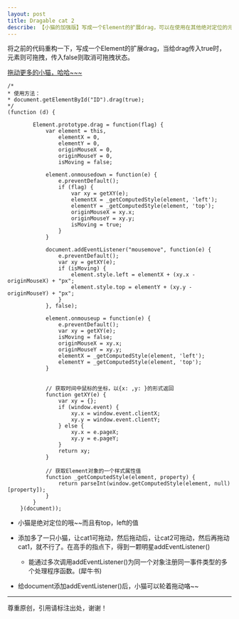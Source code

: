 ```yaml
---
layout: post
title: Dragable cat 2
describe: 【小猫的加强版】写成一个Element的扩展drag，可以在使用在其他绝对定位的元素上。
---
```


将之前的代码重构一下，写成一个Element的扩展drag，当给drag传入true时，元素则可拖拽，传入false则取消可拖拽状态。

<a href="\code\exam\ex14.html">拖动更多的小猫，哈哈~~~</a>

	/*
	* 使用方法： 
	* document.getElementById("ID").drag(true);
	*/
	(function (d) {

            Element.prototype.drag = function(flag) {
                var element = this,
                    elementX = 0,
                    elementY = 0,
                    originMouseX = 0,
                    originMouseY = 0,
                    isMoving = false;

                element.onmousedown = function(e) {
                    e.preventDefault();
                    if (flag) {
                        var xy = getXY(e);
                        elementX = _getComputedStyle(element, 'left');
                        elementY = _getComputedStyle(element, 'top');
                        originMouseX = xy.x;
                        originMouseY = xy.y;
                        isMoving = true;
                    }
                }

                document.addEventListener("mousemove", function(e) {
                    e.preventDefault();
                    var xy = getXY(e);
                    if (isMoving) {  
                        element.style.left = elementX + (xy.x - originMouseX) + "px";
                        element.style.top = elementY + (xy.y - originMouseY) + "px";
                    }
                }, false);

                element.onmouseup = function(e) {
                    e.preventDefault();
                    var xy = getXY(e);
                    isMoving = false;
                    originMouseX = xy.x;
                    originMouseY = xy.y;
                    elementX = _getComputedStyle(element, 'left');
                    elementY = _getComputedStyle(element, 'top');
                }
                    

                // 获取时间中鼠标的坐标，以{x: ,y: }的形式返回
                function getXY(e) {
                    var xy = {};
                    if (window.event) {
                        xy.x = window.event.clientX;
                        xy.y = window.event.clientY;
                    } else {
                        xy.x = e.pageX;
                        xy.y = e.pageY;
                    }
                    return xy;
                }

                // 获取Element对象的一个样式属性值
                function _getComputedStyle(element, property) {
                    return parseInt(window.getComputedStyle(element, null)[property]);
                }
            }
        }(document));

*	小猫是绝对定位的哦~~而且有top，left的值

*	添加多了一只小猫，让cat1可拖动，然后拖动后，让cat2可拖动，然后再拖动cat1，就不行了。在高手的指点下，得到一颗明星addEventListener()

	*	能通过多次调用addEventListener()为同一个对象注册同一事件类型的多个处理程序函数。(犀牛书)

*	给document添加addEventListener()后，小猫可以轮着拖动咯~~

---
尊重原创，引用请标注出处，谢谢！
